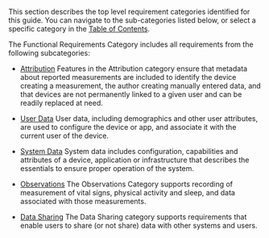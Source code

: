 This section describes the top level requirement categories identified for this guide.
You can navigate to the sub-categories listed below, or select a specific category in
the [Table of Contents](toc.html).

The Functional Requirements Category includes all requirements from the following subcategories:
 * [Attribution](attribution.html)
   Features in the Attribution category ensure that metadata about reported measurements are included to identify the device creating a measurement, the author creating manually entered data, and that devices are not permanently linked to a given user and can be readily replaced at need.

 * [User Data](user_data.html)
   User data, including demographics and other user attributes, are used to configure the device or app, and associate it with the current user of the device.

 * [System Data](system_data.html)
   System data includes configuration, capabilities and attributes of a device, application or infrastructure that describes the essentials to ensure proper operation of the system.

 * [Observations](observations.html)
   The Observations Category supports recording of measurement of vital signs, physical activity and sleep, and data associated with those measurements.

 * [Data Sharing](data_sharing.html)
   The Data Sharing category supports requirements that enable users to share (or not share) data with other systems and users.

